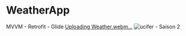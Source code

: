 # WeatherApp
MVVM - Retrofit - Glide 
[Uploading Weather.webm…]()
<img src="[http://i.imgur.com/bPCSY43.jpg](https://github.com/omerdogans/WeatherApp/assets/39188613/38c25e4c-a342-47b0-8a8b-53efff01a8d9)" alt="ucifer - Saison 2" resize="w:450,h:600,d:1,e:w">
